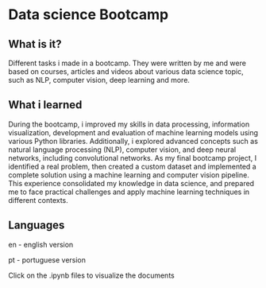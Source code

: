 # Data science Bootcamp

## What is it?
Different tasks i made in a bootcamp. They were written by me and were based on courses, articles and videos about various data science topic, such as NLP, computer vision, deep learning and more.

## What i learned

During the bootcamp, i improved my skills in data processing, information visualization, development and evaluation of machine learning models using various Python libraries. Additionally, i explored advanced concepts such as natural language processing (NLP), computer vision, and deep neural networks, including convolutional networks. 
As my final bootcamp project, I identified a real problem, then created a custom dataset and implemented a complete solution using a machine learning and computer vision pipeline. This experience consolidated my knowledge in data science, and prepared me to face practical challenges and apply machine learning techniques in different contexts.

## Languages
en - english version

pt - portuguese version

Click on the .ipynb files to visualize the documents
